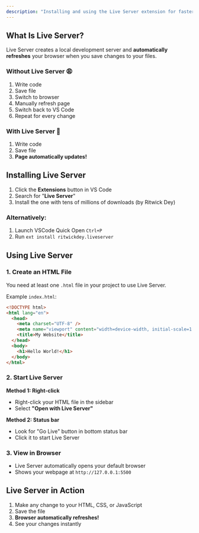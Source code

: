 ```yaml
---
description: "Installing and using the Live Server extension for faster web development."
---
```


## What Is Live Server?

Live Server creates a local development server and **automatically refreshes** your browser when you save changes to your files.

### Without Live Server 😩

1. Write code
2. Save file
3. Switch to browser
4. Manually refresh page
5. Switch back to VS Code
6. Repeat for every change

### With Live Server 🎉

1. Write code
2. Save file
3. **Page automatically updates!**

## Installing Live Server

1. Click the **Extensions** button in VS Code
2. Search for "**Live Server**"
3. Install the one with tens of millions of downloads (by Ritwick Dey)

### Alternatively:

1. Launch VSCode Quick Open `Ctrl+P`
2. Run `ext install ritwickdey.liveserver`

## Using Live Server

### 1. Create an HTML File

You need at least one `.html` file in your project to use Live Server.

Example `index.html`:

```html
<!DOCTYPE html>
<html lang="en">
  <head>
    <meta charset="UTF-8" />
    <meta name="viewport" content="width=device-width, initial-scale=1.0" />
    <title>My Website</title>
  </head>
  <body>
    <h1>Hello World!</h1>
  </body>
</html>
```

### 2. Start Live Server

**Method 1: Right-click**

- Right-click your HTML file in the sidebar
- Select **"Open with Live Server"**

**Method 2: Status bar**

- Look for "Go Live" button in bottom status bar
- Click it to start Live Server

### 3. View in Browser

- Live Server automatically opens your default browser
- Shows your webpage at `http://127.0.0.1:5500`

## Live Server in Action

1. Make any change to your HTML, CSS, or JavaScript
2. Save the file
3. **Browser automatically refreshes!**
4. See your changes instantly
